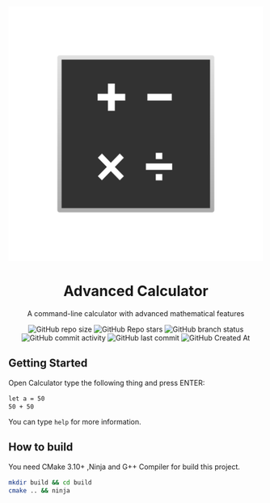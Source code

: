 <div align=center>

![Project Icon](src/icon.png)

# Advanced Calculator

A command-line calculator with advanced mathematical features

![GitHub repo size](https://img.shields.io/github/repo-size/YukariMoe2024/Calculator)
![GitHub Repo stars](https://img.shields.io/github/stars/YukariMoe2024/Calculator?style=flat)
![GitHub branch status](https://img.shields.io/github/checks-status/YukariMoe2024/Calculator/main)
![GitHub commit activity](https://img.shields.io/github/commit-activity/t/YukariMoe2024/Calculator)
![GitHub last commit](https://img.shields.io/github/last-commit/YukariMoe2024/Calculator)
![GitHub Created At](https://img.shields.io/github/created-at/YukariMoe2024/Calculator) 

</div>

## Getting Started

Open Calculator type the following thing and press ENTER:

```
let a = 50
50 + 50
```

You can type `help` for more information.

## How to build

You need CMake 3.10+ ,Ninja and G++ Compiler for build this project.

```Bash
mkdir build && cd build
cmake .. && ninja
```